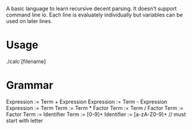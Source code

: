 A basic language to learn recursive decent parsing. It doesn't support command line io. Each line is evaluately individually but variables can be used on later lines.

# Usage

./calc [filename]

# Grammar

Expression := Term + Expression
Expression := Term - Expression
Expression := Term
Term := Term \* Factor
Term := Term / Factor
Term := Factor
Term := Identifier
Term := [0-9]+
Identifier := [a-zA-Z0-9]+ // must start with letter
